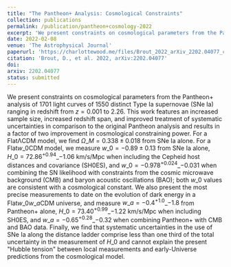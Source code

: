 ```yaml
---
title: "The Pantheon+ Analysis: Cosmological Constraints"
collection: publications
permalink: /publication/pantheon+cosmology-2022
excerpt: 'We present constraints on cosmological parameters from the Pantheon+ analysis of 1701 light curves of 1550 distinct Type Ia supernovae (SNe Ia) ranging in redshift from z=0.001 to 2.26. This work features an increased sample size, increased redshift span, and improved treatment of systematic uncertainties in comparison to the original Pantheon analysis and results in a factor of two improvement in cosmological constraining power.'
date: 2022-02-08
venue: 'The Astrophysical Journal'
paperurl: 'https://charlottewood.me/files/Brout_2022_arXiv_2202.04077_cosmology.pdf'
citation: 'Brout, D., et al. 2022, arXiv:2202.04077'
doi: 
arxiv: 2202.04077
status: submitted
---
```


We present constraints on cosmological parameters from the Pantheon+ analysis of 1701 light curves of 1550 distinct Type Ia supernovae (SNe Ia) ranging in redshift from $z=0.001$ to $2.26$. This work features an increased sample size, increased redshift span, and improved treatment of systematic uncertainties in comparison to the original Pantheon analysis and results in a factor of two improvement in cosmological constraining power. For a Flat&#923;CDM model, we find $\Omega\_{M}=0.338 \pm 0.018$ from SNe Ia alone. For a Flat$w\_{0}$CDM model, we measure $w\_{0}=−0.89 \pm 0.13$ from SNe Ia alone, $H\_{0}=72.86^{+0.94}\_{−1.06}$ km/s/Mpc when including the Cepheid host distances and covariance (SH0ES), and $w\_{0}=−0.978^{+0.024}\_{−0.031}$ when combining the SN likelihood with constraints from the cosmic microwave background (CMB) and baryon acoustic oscillations (BAO); both $w\_{0}$ values are consistent with a cosmological constant. We also present the most precise measurements to date on the evolution of dark energy in a Flat$w\_{0}w\_{a}$CDM universe, and measure $w\_{a}=−0.4^{+1.0}\_{−1.8}$ from Pantheon+ alone, $H\_{0}=73.40^{+0.99}\_{−1.22}$ km/s/Mpc when including SH0ES, and $w\_{a}=−0.65^{+0.28}\_{−0.32}$ when combining Pantheon+ with CMB and BAO data. Finally, we find that systematic uncertainties in the use of SNe Ia along the distance ladder comprise less than one third of the total uncertainty in the measurement of $H\_{0}$ and cannot explain the present "Hubble tension" between local measurements and early-Universe predictions from the cosmological model.

